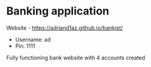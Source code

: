 # Banking application
Website - https://adriand1az.github.io/bankist/

- Username: ad
- Pin: 1111 

Fully functioning bank website with 4 accounts created
